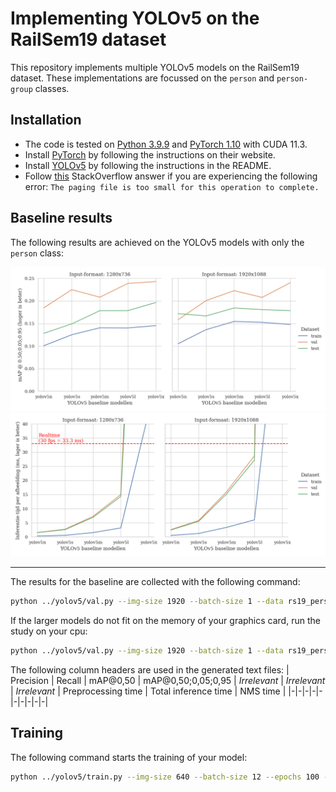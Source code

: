 # Implementing YOLOv5 on the RailSem19 dataset

This repository implements multiple YOLOv5 models on the RailSem19 dataset. These implementations are focussed on the `person` and `person-group` classes.

## Installation

- The code is tested on [Python 3.9.9](https://www.python.org/downloads/) and [PyTorch 1.10](https://pytorch.org/get-started/locally/) with CUDA 11.3.
- Install [PyTorch](https://pytorch.org/get-started/locally/) by following the instructions on their website.
- Install [YOLOv5](https://github.com/ultralytics/yolov5) by following the instructions in the README.
- Follow [this](https://stackoverflow.com/a/66800443) StackOverflow answer if you are experiencing the following error: `The paging file is too small for this operation to complete.`

## Baseline results

The following results are achieved on the YOLOv5 models with only the `person` class:

![Results mAP](./baselines/baselines_mAP.png)
![Results time](./baselines/baselines_time.png)

---

The results for the baseline are collected with the following command:

```bash
python ../yolov5/val.py --img-size 1920 --batch-size 1 --data rs19_person.yaml  --task study --single-cls --weights yolov5n.pt yolov5s.pt yolov5m.pt yolov5l.pt
```

If the larger models do not fit on the memory of your graphics card, run the study on your cpu:

```bash
python ../yolov5/val.py --img-size 1920 --batch-size 1 --data rs19_person.yaml  --task study --single-cls --weights yolov5x.pt --device cpu
```

The following column headers are used in the generated text files:
| Precision | Recall | mAP@0,50 | mAP@0,50;0,05;0,95 | _Irrelevant_ | _Irrelevant_ | _Irrelevant_ | Preprocessing time | Total inference time | NMS time |
|-|-|-|-|-|-|-|-|-|-|

## Training

The following command starts the training of your model:

```bash
python ../yolov5/train.py --img-size 640 --batch-size 12 --epochs 100 --data rs19_person.yaml --weights yolov5n.pt
```
